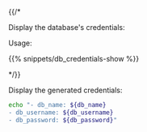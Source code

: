 {{/*

Display the database's credentials:

Usage:

{{% snippets/db_credentials-show %}}

*/}}

Display the generated credentials:

```bash
echo "- db_name: ${db_name}
- db_username: ${db_username}
- db_password: ${db_password}"
```
